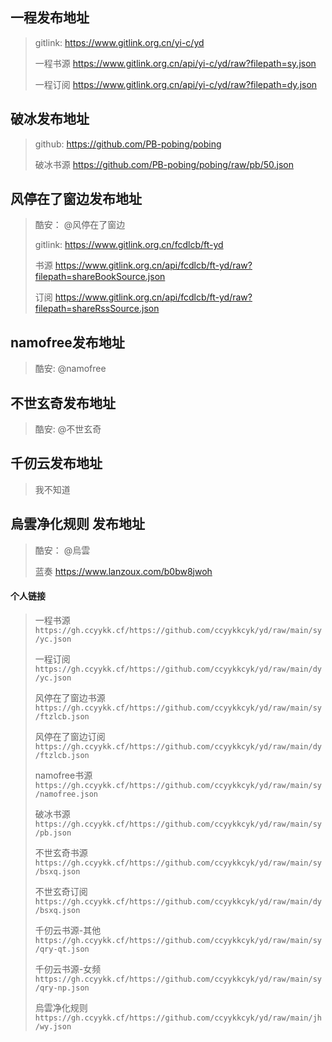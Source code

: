 ## 一程发布地址

> gitlink: <https://www.gitlink.org.cn/yi-c/yd>
>
> 一程书源 <https://www.gitlink.org.cn/api/yi-c/yd/raw?filepath=sy.json>
>
> 一程订阅 <https://www.gitlink.org.cn/api/yi-c/yd/raw?filepath=dy.json>

## 破冰发布地址

> github: <https://github.com/PB-pobing/pobing>
>
> 破冰书源 <https://github.com/PB-pobing/pobing/raw/pb/50.json>

## 风停在了窗边发布地址

> 酷安： @风停在了窗边
>
> gitlink: <https://www.gitlink.org.cn/fcdlcb/ft-yd>
>
> 书源 <https://www.gitlink.org.cn/api/fcdlcb/ft-yd/raw?filepath=shareBookSource.json>
>
> 订阅 <https://www.gitlink.org.cn/api/fcdlcb/ft-yd/raw?filepath=shareRssSource.json>

## namofree发布地址

> 酷安: @namofree

## 不世玄奇发布地址

> 酷安: @不世玄奇

## 千仞云发布地址

> 我不知道

## 烏雲净化规则 发布地址

> 酷安： @烏雲
>
> 蓝奏 <https://www.lanzoux.com/b0bw8jwoh>



#### 个人链接

> 一程书源 `https://gh.ccyykk.cf/https://github.com/ccyykkcyk/yd/raw/main/sy/yc.json`
>
> 一程订阅 `https://gh.ccyykk.cf/https://github.com/ccyykkcyk/yd/raw/main/dy/yc.json`
>
> 风停在了窗边书源 `https://gh.ccyykk.cf/https://github.com/ccyykkcyk/yd/raw/main/sy/ftzlcb.json`
>
> 风停在了窗边订阅 `https://gh.ccyykk.cf/https://github.com/ccyykkcyk/yd/raw/main/dy/ftzlcb.json`
>
> namofree书源 `https://gh.ccyykk.cf/https://github.com/ccyykkcyk/yd/raw/main/sy/namofree.json`
>
> 破冰书源 `https://gh.ccyykk.cf/https://github.com/ccyykkcyk/yd/raw/main/sy/pb.json`
>
> 不世玄奇书源 `https://gh.ccyykk.cf/https://github.com/ccyykkcyk/yd/raw/main/sy/bsxq.json`
>
> 不世玄奇订阅 `https://gh.ccyykk.cf/https://github.com/ccyykkcyk/yd/raw/main/dy/bsxq.json`
>
> 千仞云书源-其他 `https://gh.ccyykk.cf/https://github.com/ccyykkcyk/yd/raw/main/sy/qry-qt.json`
>
> 千仞云书源-女频 `https://gh.ccyykk.cf/https://github.com/ccyykkcyk/yd/raw/main/sy/qry-np.json`
>
> 烏雲净化规则 `https://gh.ccyykk.cf/https://github.com/ccyykkcyk/yd/raw/main/jh/wy.json`


